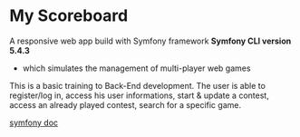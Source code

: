 # My Scoreboard 

A responsive web app build with Symfony framework **Symfony CLI version 5.4.3**
- which simulates the management of multi-player web games

This is a basic training to Back-End development.
The user is able to register/log in, access his user informations, start & update a contest,
access an already played contest, search for a specific game.

[symfony doc](https://symfony.com/doc/current/index.html)
